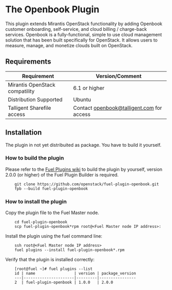 # The Openbook Plugin

This plugin extends Mirantis OpenStack functionality by adding Openbook customer 
onboarding, self-service, and cloud billing / charge-back services. Openbook is
a fully-functional, simple to use cloud management solution that has been built
specifically for OpenStack. It allows users to measure, manage, and monetize
clouds built on OpenStack.

## Requirements

| Requirement                      | Version/Comment                           |
|----------------------------------|-------------------------------------------|
| Mirantis OpenStack compatility   | 6.1 or higher                             |
| Distribution Supported           | Ubuntu                                    |
| Talligent Sharefile access       | Contact openbook@talligent.com for access |

## Installation

The plugin in not yet distribuited as package.  You have to build it
yourself.

### How to build the plugin

Please refer to the [Fuel Plugins wiki](https://wiki.openstack.org/wiki/Fuel/Plugins)
to build the plugin by yourself, version 2.0.0 (or higher) of the Fuel Plugin Builder
is required.

```
    git clone https://github.com/openstack/fuel-plugin-openbook.git
    fpb --build fuel-plugin-openbook
```

### How to install the plugin

Copy the plugin file to the Fuel Master node.

```
    cd fuel-plugin-openbook
    scp fuel-plugin-openbook*rpm root@<Fuel Master node IP address>:
```

Install the plugin using the fuel command line:

```
    ssh root@<Fuel Master node IP address>
    fuel plugins --install fuel-plugin-openbook*.rpm
```

Verify that the plugin is installed correctly:

```
    [root@fuel ~]# fuel plugins --list
    id | name                 | version | package_version
    ---|----------------------|---------|----------------
    2  | fuel-plugin-openbook | 1.0.0   | 2.0.0          
```
